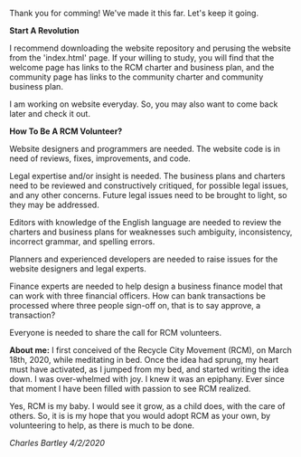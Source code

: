 Thank you for comming! We've made it this far. Let's keep it going.</b>

**Start A Revolution**</b>

I recommend downloading the website repository and perusing the website from the 'index.html' page. If your willing to study, you will find that the welcome page has links to the RCM charter and business plan, and the community page has links to the community charter and community business plan.

I am working on website everyday. So, you may also want to come back later and check it out.

**How To Be A RCM Volunteer?**</b>

Website designers and programmers are needed. The website code is in need of reviews, fixes, improvements, and code.</b>

Legal expertise and/or insight is needed. The business plans and charters need to be reviewed and constructively critiqued, for possible legal issues, and any other concerns. Future legal issues need to be brought to light, so they may be addressed.</b>

Editors with knowledge of the English language are needed to review the charters and business plans for weaknesses such ambiguity, inconsistency, incorrect grammar, and spelling errors.</b>

Planners and experienced developers are needed to raise issues for the website designers and legal experts.</b>

Finance experts are needed to help design a business finance model that can work with three financial officers. How can bank transactions be processed where three people sign-off on, that is to say approve, a transaction?

Everyone is needed to share the call for RCM volunteers.

**About me:**</b>
I first conceived of the Recycle City Movement (RCM), on March 18th, 2020, while meditating in bed. Once the idea had sprung, my heart must have activated, as I jumped from my bed, and started writing the idea down. I was over-whelmed with joy. I knew it was an epiphany. Ever since that moment I have been filled with passion to see RCM realized.</b>

Yes, RCM is my baby. I would see it grow, as a child does, with the care of others. So, it is is my hope that you would adopt RCM as your own, by volunteering to help, as there is much to be done.</b>

*Charles Bartley*</b>
*4/2/2020*
